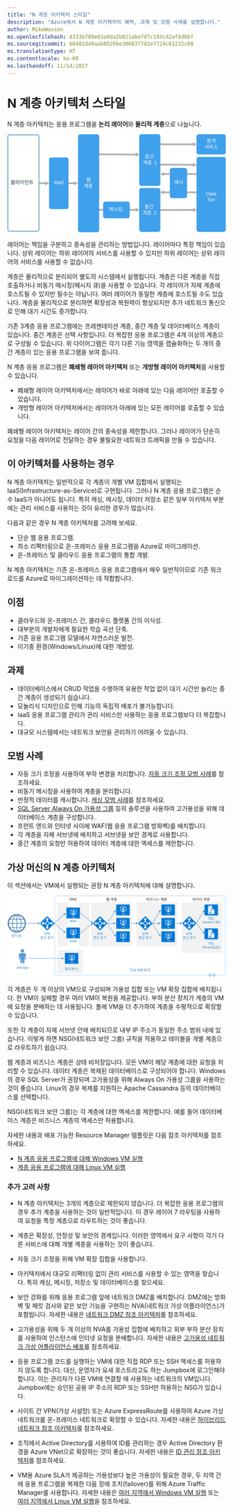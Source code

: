 ```yaml
---
title: "N 계층 아키텍처 스타일"
description: "Azure에서 N 계층 아키텍처의 혜택, 과제 및 모범 사례를 설명합니다."
author: MikeWasson
ms.openlocfilehash: 8333b789e03a9da2b021abe7d7c193cd2af8d6bf
ms.sourcegitcommit: b0482d49aab0526be386837702e7724c61232c60
ms.translationtype: HT
ms.contentlocale: ko-KR
ms.lasthandoff: 11/14/2017
---
```

# <a name="n-tier-architecture-style"></a>N 계층 아키텍처 스타일

N 계층 아키텍처는 응용 프로그램을 **논리 레이어**와 **물리적 계층**으로 나눕니다. 

![](./images/n-tier-logical.svg)

레이어는 책임을 구분하고 종속성을 관리하는 방법입니다. 레이어마다 특정 책임이 있습니다. 상위 레이어는 하위 레이어의 서비스를 사용할 수 있지만 하위 레이어는 상위 레이어의 서비스를 사용할 수 없습니다. 

계층은 물리적으로 분리되어 별도의 시스템에서 실행됩니다. 계층은 다른 계층을 직접 호출하거나 비동기 메시징(메시지 큐)을 사용할 수 있습니다. 각 레이어가 자체 계층에 호스트될 수 있지만 필수는 아닙니다. 여러 레이어가 동일한 계층에 호스트될 수도 있습니다. 계층을 물리적으로 분리하면 확장성과 복원력이 향상되지만 추가 네트워크 통신으로 인해 대기 시간도 증가합니다. 

기존 3계층 응용 프로그램에는 프레젠테이션 계층, 중간 계층 및 데이터베이스 계층이 있습니다. 중간 계층은 선택 사항입니다. 더 복잡한 응용 프로그램은 4개 이상의 계층으로 구성될 수 있습니다. 위 다이어그램은 각기 다른 기능 영역을 캡슐화하는 두 개의 중간 계층이 있는 응용 프로그램을 보여 줍니다. 

N 계층 응용 프로그램은 **폐쇄형 레이어 아키텍처** 또는 **개방형 레이어 아키텍처**를 사용할 수 있습니다.

- 폐쇄형 레이어 아키텍처에서는 레이어가 바로 아래에 있는 다음 레이어만 호출할 수 있습니다. 
- 개방형 레이어 아키텍처에서는 레이어가 아래에 있는 모든 레이어를 호출할 수 있습니다. 

폐쇄형 레이어 아키텍처는 레이어 간의 종속성을 제한합니다. 그러나 레이어가 단순히 요청을 다음 레이어로 전달하는 경우 불필요한 네트워크 트래픽을 만들 수 있습니다. 

## <a name="when-to-use-this-architecture"></a>이 아키텍처를 사용하는 경우

N 계층 아키텍처는 일반적으로 각 계층이 개별 VM 집합에서 실행되는 IaaS(Infrastructure-as-Service)로 구현됩니다. 그러나 N 계층 응용 프로그램은 순수 IaaS가 아니어도 됩니다. 특히 캐싱, 메시징, 데이터 저장소 같은 일부 아키텍처 부분에는 관리 서비스를 사용하는 것이 유리한 경우가 많습니다.

다음과 같은 경우 N 계층 아키텍처를 고려해 보세요.

- 단순 웹 응용 프로그램. 
- 최소 리팩터링으로 온-프레미스 응용 프로그램을 Azure로 마이그레이션.
- 온-프레미스 및 클라우드 응용 프로그램의 통합 개발.

N 계층 아키텍처는 기존 온-프레미스 응용 프로그램에서 매우 일반적이므로 기존 워크로드를 Azure로 마이그레이션하는 데 적합합니다.

## <a name="benefits"></a>이점

- 클라우드와 온-프레미스 간, 클라우드 플랫폼 간의 이식성.
- 대부분의 개발자에게 필요한 학습 곡선 단축.
- 기존 응용 프로그램 모델에서 자연스러운 발전.
- 이기종 환경(Windows/Linux)에 대한 개방성.

## <a name="challenges"></a>과제

- 데이터베이스에서 CRUD 작업을 수행하여 유용한 작업 없이 대기 시간만 늘리는 중간 계층이 생성되기 쉽습니다. 
- 모놀리식 디자인으로 인해 기능의 독립적 배포가 불가능합니다.
- IaaS 응용 프로그램 관리가 관리 서비스만 사용하는 응용 프로그램보다 더 복잡합니다. 
- 대규모 시스템에서는 네트워크 보안을 관리하기 어려울 수 있습니다.

## <a name="best-practices"></a>모범 사례

- 자동 크기 조정을 사용하여 부하 변경을 처리합니다. [자동 크기 조정 모범 사례][autoscaling]를 참조하세요.
- 비동기 메시징을 사용하여 계층을 분리합니다.
- 반정적 데이터를 캐시합니다. [캐싱 모범 사례][caching]를 참조하세요.
- [SQL Server Always On 가용성 그룹][sql-always-on] 등의 솔루션을 사용하여 고가용성을 위해 데이터베이스 계층을 구성합니다.
- 프런트 엔드와 인터넷 사이에 WAF(웹 응용 프로그램 방화벽)를 배치합니다.
- 각 계층을 자체 서브넷에 배치하고 서브넷을 보안 경계로 사용합니다. 
- 중간 계층의 요청만 허용하여 데이터 계층에 대한 액세스를 제한합니다.

## <a name="n-tier-architecture-on-virtual-machines"></a>가상 머신의 N 계층 아키텍처

이 섹션에서는 VM에서 실행되는 권장 N 계층 아키텍처에 대해 설명합니다. 

![](./images/n-tier-physical.png)

각 계층은 두 개 이상의 VM으로 구성되며 가용성 집합 또는 VM 확장 집합에 배치됩니다. 한 VM이 실패할 경우 여러 VM이 복원을 제공합니다. 부하 분산 장치가 계층의 VM에 요청을 분배하는 데 사용됩니다. 풀에 VM을 더 추가하여 계층을 수평적으로 확장할 수 있습니다. 

또한 각 계층이 자체 서브넷 안에 배치되므로 내부 IP 주소가 동일한 주소 범위 내에 있습니다. 이렇게 하면 NSG(네트워크 보안 그룹) 규칙을 적용하고 테이블을 개별 계층으로 라우트하기 쉽습니다.

웹 계층과 비즈니스 계층은 상태 비저장입니다. 모든 VM이 해당 계층에 대한 요청을 처리할 수 있습니다. 데이터 계층은 복제된 데이터베이스로 구성되어야 합니다. Windows의 경우 SQL Server가 권장되며 고가용성을 위해 Always On 가용성 그룹을 사용하는 것이 좋습니다. Linux의 경우 복제를 지원하는 Apache Cassandra 등의 데이터베이스를 선택합니다. 

NSG(네트워크 보안 그룹)는 각 계층에 대한 액세스를 제한합니다. 예를 들어 데이터베이스 계층은 비즈니스 계층의 액세스만 허용합니다.

자세한 내용과 배포 가능한 Resource Manager 템플릿은 다음 참조 아키텍처를 참조하세요.

- [N 계층 응용 프로그램에 대해 Windows VM 실행][n-tier-windows]
- [ 계층 응용 프로그램에 대해 Linux VM 실행][n-tier-linux]

### <a name="additional-considerations"></a>추가 고려 사항

- N 계층 아키텍처는 3개의 계층으로 제한되지 않습니다. 더 복잡한 응용 프로그램의 경우 추가 계층을 사용하는 것이 일반적입니다. 이 경우 레이어 7 라우팅을 사용하여 요청을 특정 계층으로 라우트하는 것이 좋습니다.

- 계층은 확장성, 안정성 및 보안의 경계입니다. 이러한 영역에서 요구 사항이 각기 다른 서비스에 대해 개별 계층을 사용하는 것이 좋습니다.

- 자동 크기 조정을 위해 VM 확장 집합을 사용합니다.

- 아키텍처에서 대규모 리팩터링 없이 관리 서비스를 사용할 수 있는 영역을 찾습니다. 특히 캐싱, 메시징, 저장소 및 데이터베이스를 찾으세요. 

- 보안 강화를 위해 응용 프로그램 앞에 네트워크 DMZ를 배치합니다. DMZ에는 방화벽 및 패킷 검사와 같은 보안 기능을 구현하는 NVA(네트워크 가상 어플라이언스)가 포함됩니다. 자세한 내용은 [네트워크 DMZ 참조 아키텍처][dmz]를 참조하세요.

- 고가용성을 위해 두 개 이상의 NVA를 가용성 집합에 배치하고 외부 부하 분산 장치를 사용하여 인스턴스에 인터넷 요청을 분배합니다. 자세한 내용은 [고가용성 네트워크 가상 어플라이언스 배포][ha-nva]를 참조하세요.

- 응용 프로그램 코드를 실행하는 VM에 대한 직접 RDP 또는 SSH 액세스를 허용하지 않도록 합니다. 대신, 운영자가 요새 호스트라고도 하는 Jumpbox에 로그인해야 합니다. 이는 관리자가 다른 VM에 연결할 때 사용하는 네트워크의 VM입니다. Jumpbox에는 승인된 공용 IP 주소의 RDP 또는 SSH만 허용하는 NSG가 있습니다.

- 사이트 간 VPN(가상 사설망) 또는 Azure ExpressRoute를 사용하여 Azure 가상 네트워크를 온-프레미스 네트워크로 확장할 수 있습니다. 자세한 내용은 [하이브리드 네트워크 참조 아키텍처][hybrid-network]를 참조하세요.

- 조직에서 Active Directory를 사용하여 ID를 관리하는 경우 Active Directory 환경을 Azure VNet으로 확장하는 것이 좋습니다. 자세한 내용은 [ID 관리 참조 아키텍처][identity]를 참조하세요.

- VM용 Azure SLA가 제공하는 가용성보다 높은 가용성이 필요한 경우, 두 지역 간에 응용 프로그램을 복제한 다음 장애 조치(failover)를 위해 Azure Traffic Manager를 사용합니다. 자세한 내용은 [여러 지역에서 Windows VM 실행][multiregion-windows] 또는 [여러 지역에서 Linux VM 실행][multiregion-linux]을 참조하세요.

[autoscaling]: ../../best-practices/auto-scaling.md
[caching]: ../../best-practices/caching.md
[dmz]: ../../reference-architectures/dmz/index.md
[ha-nva]: ../../reference-architectures/dmz/nva-ha.md
[hybrid-network]: ../../reference-architectures/hybrid-networking/index.md
[identity]: ../../reference-architectures/identity/index.md
[multiregion-linux]: ../../reference-architectures/virtual-machines-linux/multi-region-application.md
[multiregion-windows]: ../../reference-architectures/virtual-machines-windows/multi-region-application.md
[n-tier-linux]: ../../reference-architectures/virtual-machines-linux/n-tier.md
[n-tier-windows]: ../../reference-architectures/virtual-machines-windows/n-tier.md
[sql-always-on]: /sql/database-engine/availability-groups/windows/always-on-availability-groups-sql-server